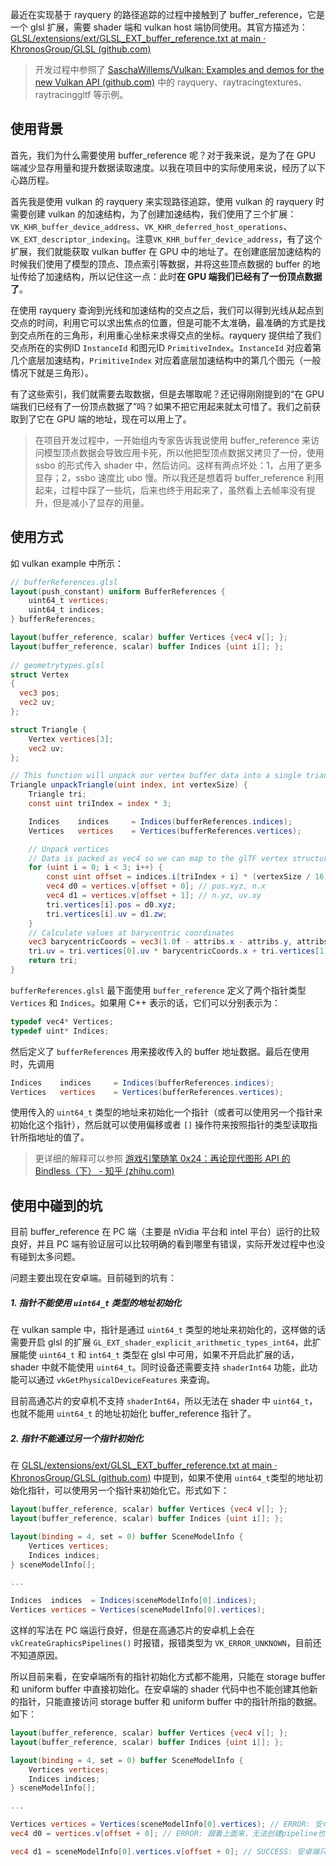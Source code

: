 最近在实现基于 rayquery 的路径追踪的过程中接触到了 buffer_reference，它是一个 glsl 扩展，需要 shader 端和 vulkan host 端协同使用。其官方描述为：[GLSL/extensions/ext/GLSL_EXT_buffer_reference.txt at main · KhronosGroup/GLSL (github.com)](https://github.com/KhronosGroup/GLSL/blob/main/extensions/ext/GLSL_EXT_buffer_reference.txt)

> 开发过程中参照了 [SaschaWillems/Vulkan: Examples and demos for the new Vulkan API (github.com)](https://github.com/SaschaWillems/Vulkan) 中的 rayquery、raytracingtextures、raytracinggltf 等示例。

## 使用背景

首先，我们为什么需要使用 buffer_reference 呢？对于我来说，是为了在 GPU 端减少显存用量和提升数据读取速度。以我在项目中的实际使用来说，经历了以下心路历程。

首先我是使用 vulkan 的 rayquery 来实现路径追踪，使用 vulkan 的 rayquery 时需要创建 vulkan 的加速结构，为了创建加速结构，我们使用了三个扩展：`VK_KHR_buffer_device_address`、`VK_KHR_deferred_host_operations`、`VK_EXT_descriptor_indexing`。注意`VK_KHR_buffer_device_address`，有了这个扩展，我们就能获取 vulkan buffer 在 GPU 中的地址了。在创建底层加速结构的时候我们使用了模型的顶点、顶点索引等数据，并将这些顶点数据的 buffer 的地址传给了加速结构，所以记住这一点：此时**在 GPU 端我们已经有了一份顶点数据了**。

在使用 rayquery 查询到光线和加速结构的交点之后，我们可以得到光线从起点到交点的时间，利用它可以求出焦点的位置，但是可能不太准确，最准确的方式是找到交点所在的三角形，利用重心坐标来求得交点的坐标。rayquery 提供给了我们交点所在的实例ID `InstanceId` 和图元ID `PrimitiveIndex`。`InstanceId` 对应着第几个底层加速结构，`PrimitiveIndex` 对应着底层加速结构中的第几个图元（一般情况下就是三角形）。

有了这些索引，我们就需要去取数据，但是去哪取呢？还记得刚刚提到的“在 GPU 端我们已经有了一份顶点数据了”吗？如果不把它用起来就太可惜了。我们之前获取到了它在 GPU 端的地址，现在可以用上了。

> 在项目开发过程中，一开始组内专家告诉我说使用 buffer_reference 来访问模型顶点数据会导致应用卡死，所以他把型顶点数据又拷贝了一份，使用 ssbo 的形式传入 shader 中，然后访问。这样有两点坏处：1，占用了更多显存；2，ssbo 速度比 ubo 慢。所以我还是想着将 buffer_reference 利用起来，过程中踩了一些坑，后来也终于用起来了，虽然看上去帧率没有提升，但是减小了显存的用量。

## 使用方式

如 vulkan example 中所示：

```glsl
// bufferReferences.glsl
layout(push_constant) uniform BufferReferences {
	uint64_t vertices;
	uint64_t indices;
} bufferReferences;

layout(buffer_reference, scalar) buffer Vertices {vec4 v[]; };
layout(buffer_reference, scalar) buffer Indices {uint i[]; };
    
// geometrytypes.glsl
struct Vertex
{
  vec3 pos;
  vec2 uv;
};

struct Triangle {
	Vertex vertices[3];
	vec2 uv;
};

// This function will unpack our vertex buffer data into a single triangle and calculates uv coordinates
Triangle unpackTriangle(uint index, int vertexSize) {
	Triangle tri;
	const uint triIndex = index * 3;

	Indices    indices     = Indices(bufferReferences.indices);
	Vertices   vertices    = Vertices(bufferReferences.vertices);

	// Unpack vertices
	// Data is packed as vec4 so we can map to the glTF vertex structure from the host side
	for (uint i = 0; i < 3; i++) {
		const uint offset = indices.i[triIndex + i] * (vertexSize / 16);
		vec4 d0 = vertices.v[offset + 0]; // pos.xyz, n.x
		vec4 d1 = vertices.v[offset + 1]; // n.yz, uv.xy
		tri.vertices[i].pos = d0.xyz;
		tri.vertices[i].uv = d1.zw;
	}
	// Calculate values at barycentric coordinates
	vec3 barycentricCoords = vec3(1.0f - attribs.x - attribs.y, attribs.x, attribs.y);
	tri.uv = tri.vertices[0].uv * barycentricCoords.x + tri.vertices[1].uv * barycentricCoords.y + tri.vertices[2].uv * barycentricCoords.z;
	return tri;
}
```

`bufferReferences.glsl` 最下面使用 `buffer_reference` 定义了两个指针类型 `Vertices` 和 `Indices`。如果用 C++ 表示的话，它们可以分别表示为：

```c++
typedef vec4* Vertices;
typedef uint* Indices;
```

然后定义了 `bufferReferences` 用来接收传入的 buffer 地址数据。最后在使用时，先调用

```glsl
Indices    indices     = Indices(bufferReferences.indices);
Vertices   vertices    = Vertices(bufferReferences.vertices);
```

使用传入的 `uint64_t` 类型的地址来初始化一个指针（或者可以使用另一个指针来初始化这个指针），然后就可以使用偏移或者 `[]` 操作符来按照指针的类型读取指针所指地址的值了。

> 更详细的解释可以参照 [游戏引擎随笔 0x24：再论现代图形 API 的 Bindless（下） - 知乎 (zhihu.com)](https://zhuanlan.zhihu.com/p/421175854)

## 使用中碰到的坑

目前 buffer_reference 在 PC 端（主要是 nVidia 平台和 intel 平台）运行的比较良好，并且 PC 端有验证层可以比较明确的看到哪里有错误，实际开发过程中也没有碰到太多问题。

问题主要出现在安卓端。目前碰到的坑有：

##### 1. 指针不能使用 `uint64_t` 类型的地址初始化

在 vulkan sample 中，指针是通过 `uint64_t` 类型的地址来初始化的，这样做的话需要开启 glsl 的扩展 `GL_EXT_shader_explicit_arithmetic_types_int64`，此扩展能使 `uint64_t` 和 `int64_t` 类型在 glsl 中可用，如果不开启此扩展的话，shader 中就不能使用 `uint64_t`。同时设备还需要支持 `shaderInt64` 功能，此功能可以通过 `vkGetPhysicalDeviceFeatures` 来查询。

目前高通芯片的安卓机不支持 `shaderInt64`，所以无法在 shader 中 `uint64_t`，也就不能用  `uint64_t` 的地址初始化 buffer_reference 指针了。

##### 2. 指针不能通过另一个指针初始化

在 [GLSL/extensions/ext/GLSL_EXT_buffer_reference.txt at main · KhronosGroup/GLSL (github.com)](https://github.com/KhronosGroup/GLSL/blob/main/extensions/ext/GLSL_EXT_buffer_reference.txt) 中提到，如果不使用 `uint64_t`类型的地址初始化指针，可以使用另一个指针来初始化它。形式如下：

```glsl
layout(buffer_reference, scalar) buffer Vertices {vec4 v[]; };
layout(buffer_reference, scalar) buffer Indices {uint i[]; };

layout(binding = 4, set = 0) buffer SceneModelInfo {
	Vertices vertices;
	Indices indices;
} sceneModelInfo[];

...

Indices  indices  = Indices(sceneModelInfo[0].indices);
Vertices vertices = Vertices(sceneModelInfo[0].vertices);
```

这样的写法在 PC 端运行良好，但是在高通芯片的安卓机上会在 `vkCreateGraphicsPipelines()` 时报错，报错类型为 `VK_ERROR_UNKNOWN`，目前还不知道原因。

所以目前来看，在安卓端所有的指针初始化方式都不能用，只能在 storage buffer 和 uniform buffer 中直接初始化。在安卓端的 shader 代码中也不能创建其他新的指针，只能直接访问 storage buffer 和 uniform buffer 中的指针所指的数据。如下：

```glsl
layout(buffer_reference, scalar) buffer Vertices {vec4 v[]; };
layout(buffer_reference, scalar) buffer Indices {uint i[]; };

layout(binding = 4, set = 0) buffer SceneModelInfo {
	Vertices vertices;
	Indices indices;
} sceneModelInfo[];

...

Vertices vertices = Vertices(sceneModelInfo[0].vertices); // ERROR: 安卓端无法创建pipeline
vec4 d0 = vertices.v[offset + 0]; // ERROR: 跟着上面来，无法创建pipeline也就无法访问数据了

vec4 d1 = sceneModelInfo[0].vertices.v[offset + 0]; // SUCCESS: 安卓端只能直接使用 storage buffer 和 uniform buffer 中的指针
```

